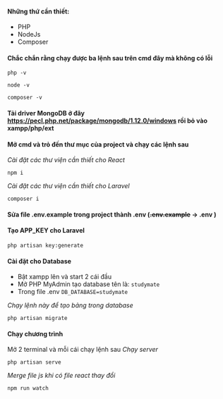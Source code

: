 #### Những thứ cần thiết:
- PHP
- NodeJs
- Composer

#### Chắc chắn rằng chạy được ba lệnh sau trên cmd  đây mà không có lỗi

```
php -v
```
```
node -v
```
```
composer -v
```
#### Tải driver MongoDB ở đây https://pecl.php.net/package/mongodb/1.12.0/windows rồi bỏ vào xampp/php/ext
#### Mở cmd và trỏ đến thư mục của project và chạy các lệnh sau
*Cài đặt các thư viện cần thiết cho React*
```
npm i
```
*Cài đặt các thư viện cần thiết cho Laravel*
```
composer i
```

#### Sửa file .env.example trong project thành .env (~~.env.example~~ -> .env	)

#### Tạo APP_KEY cho Laravel
```
php artisan key:generate
```

#### Cài đặt cho Database
- Bật xampp lên và start 2 cái đầu
- Mở PHP MyAdmin tạo database tên là: `studymate`
- Trong file .env `DB_DATABASE=studymate`

*Chạy lệnh này để tạo bảng trong database*
```
php artisan migrate
```
#### Chạy chương trình
Mở 2 terminal và mỗi cái chạy lệnh sau
*Chạy server*
```
php artisan serve
```
*Merge file js khi có file react thay đổi*
```
npm run watch
```
